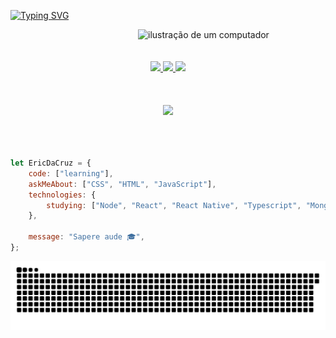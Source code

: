 [![Typing SVG](https://readme-typing-svg.demolab.com?font=Fira+Code&pause=800&color=A62DFB&center=true&vCenter=true&random=false&width=1000&lines=Hello%2C+my+name+is+Eric+Da+Cruz;I'm+a+fullstack+developer;Nice+to+meet+you!+:%29)](https://git.io/typing-svg)

<img src="https://raw.githubusercontent.com/MicaelliMedeiros/micaellimedeiros/master/image/computer-illustration.png" alt="ilustração de um computador" min-width="400px" max-width="400px" width="300px" align="right">

<br/>
<br/>
<br/>

<div align="center"> 
    <div> 
    <a href="https://www.instagram.com/e_cruzx/" target="_blank">
      <img src="https://img.shields.io/badge/-Instagram-%23E4405F?style=for-the-badge&logo=instagram&logoColor=white" target="_blank">
    </a>
    <a href = "mailto:rafaeleric40@gmail.com">
      <img src="https://img.shields.io/badge/-Gmail-%23333?style=for-the-badge&logo=gmail&logoColor=white" target="_blank">
    </a>
    <a href="https://www.linkedin.com/in/eric-da-cruz-rafael-a60056174/" target="_blank">
      <img src="https://img.shields.io/badge/-LinkedIn-%230077B5?style=for-the-badge&logo=linkedin&logoColor=white" target="_blank">
    </a> 
  </div>
</div>

<br/>
<br/>
<br/>

<div align="center">
  <a href="https://github.com/EricDaCruz">
  <img height="180em" src="https://github-readme-stats.vercel.app/api?username=ericdacruz&show_icons=true&theme=tokyonight&include_all_commits=true&count_private=true"/>
</div>

<br/>
<br/>
<br/>


```javascript
let EricDaCruz = {
    code: ["learning"],
    askMeAbout: ["CSS", "HTML", "JavaScript"],
    technologies: {
        studying: ["Node", "React", "React Native", "Typescript", "MongoDB"],
    },

    message: "Sapere aude 🎓",
};
```

![Snake animation](https://github.com/EricDaCruz/EricDaCruz/blob/output/github-contribution-grid-snake.svg)
